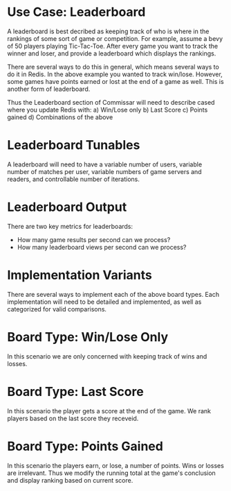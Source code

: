 
# Use Case: Leaderboard

A leaderboard is best decribed as keeping track of who is where in the
rankings of some sort of game or competition. For example, assume a bevy
of 50 players playing Tic-Tac-Toe. After every game you want to track
the winner and loser, and provide a leaderboard which displays the
rankings.

There are several ways to do this in general, which means several ways
to do it in Redis. In the above example you wanted to track win/lose.
However, some games have points earned or lost at the end of a game as
well. This is another form of leaderboard.

Thus the Leaderboard section of Commissar will need to describe cased
where you update Redis with:
a) Win/Lose only
b) Last Score
c) Points gained
d) Combinations of the above

# Leaderboard Tunables

A leaderboard will need to have a variable number of users, variable number of
matches per user, variable numbers of game servers and readers, and
controllable number of iterations.

# Leaderboard Output

There are two key metrics for leaderboards:
  - How many game results per second can we process?
  - How many leaderboard views per second can we process?



# Implementation Variants

There are several ways to implement each of the above board types. Each
implementation will need to be detailed and implemented, as well as
categorized for valid comparisons.

# Board Type: Win/Lose Only

In this scenario we are only concerned with keeping track of wins and
losses.


# Board Type: Last Score

In this scenario the player gets a score at the end of the game. We rank
players based on the last score they receveid.

# Board Type: Points Gained

In this scenario the players earn, or lose, a number of points. Wins or
losses are irrelevant. Thus we modify the running total at the game's
conclusion and display ranking based on current score.


